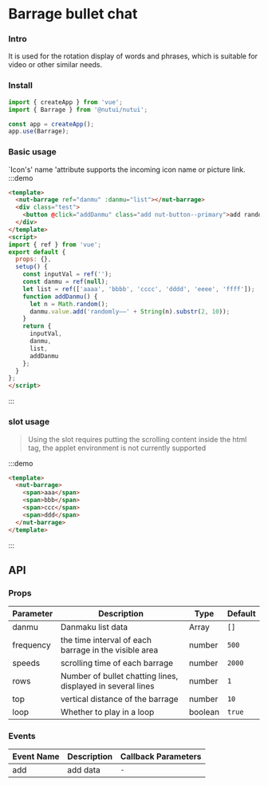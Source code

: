 # Barrage bullet chat

###  Intro

It is used for the rotation display of words and phrases, which is suitable for video or other similar needs.

### Install

``` javascript
import { createApp } from 'vue';
import { Barrage } from '@nutui/nutui';

const app = createApp();
app.use(Barrage);

```


### Basic usage

`Icon's' name 'attribute supports the incoming icon name or picture link.
:::demo

```html
<template>
  <nut-barrage ref="danmu" :danmu="list"></nut-barrage>
  <div class="test">
    <button @click="addDanmu" class="add nut-button--primary">add randomly</button>
  </div>
</template>
<script>
import { ref } from 'vue';
export default {
  props: {},
  setup() {
    const inputVal = ref('');
    const danmu = ref(null);
    let list = ref(['aaaa', 'bbbb', 'cccc', 'dddd', 'eeee', 'ffff']);
    function addDanmu() {
      let n = Math.random();
      danmu.value.add('randomly——' + String(n).substr(2, 10));
    }
    return {
      inputVal,
      danmu,
      list,
      addDanmu
    };
  }
};
</script>
```

:::

### slot usage

> Using the slot requires putting the scrolling content inside the html tag, the applet environment is not currently supported

:::demo

```html
<template>
  <nut-barrage>
    <span>aaa</span>
    <span>bbb</span>
    <span>ccc</span>
    <span>ddd</span>
  </nut-barrage>
</template>
```

:::


## API

### Props

| Parameter | Description | Type | Default |
|--------------|---------------------------------- |-------|------------------|
| danmu | Danmaku list data | Array | `[]` |
| frequency | the time interval of each barrage in the visible area | number | `500` |
| speeds | scrolling time of each barrage | number | `2000` |
| rows | Number of bullet chatting lines, displayed in several lines | number | `1` |
| top | vertical distance of the barrage | number | `10` |
| loop | Whether to play in a loop | boolean | `true` |

### Events

| Event Name | Description | Callback Parameters |
|--------|----------------|--------------|
| add | add data | `-` |
